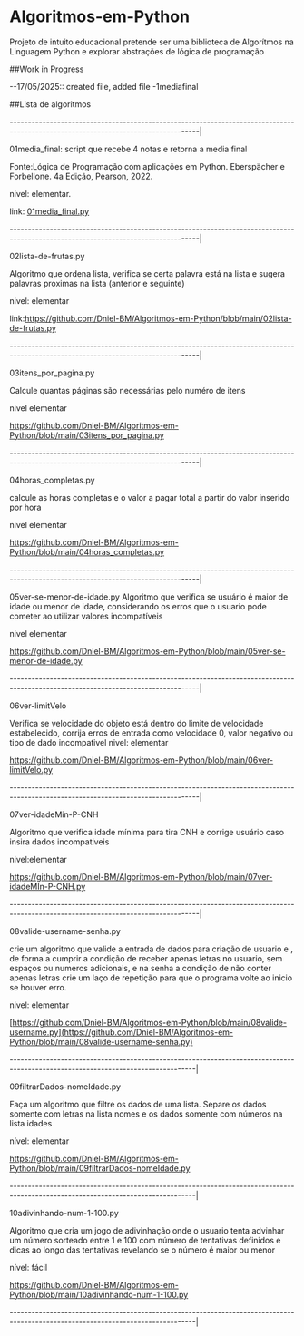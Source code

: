 # Algoritmos-em-Python
Projeto de intuito educacional pretende ser uma biblioteca de Algorítmos na Linguagem Python e explorar abstrações de lógica de programação

##Work in Progress

--17/05/2025:: created file, added file -1mediafinal

##Lista de algoritmos

----------------------------------------------------------------------------------------------------------------------------------|


01media_final: script que recebe 4 notas e retorna a media final

Fonte:Lógica de Programação com aplicações em Python. Eberspächer e Forbellone. 4a Edição, Pearson, 2022.

nivel: elementar.

link: [01media_final.py](https://github.com/Dniel-BM/Algoritmos-em-Python/blob/main/01media_final.py)

----------------------------------------------------------------------------------------------------------------------------------|


02lista-de-frutas.py

Algoritmo que ordena lista, verifica se certa palavra está na lista e sugera palavras proximas na lista (anterior e seguinte)

nivel: elementar

link:https://github.com/Dniel-BM/Algoritmos-em-Python/blob/main/02lista-de-frutas.py

----------------------------------------------------------------------------------------------------------------------------------|


03itens_por_pagina.py

Calcule quantas páginas são necessárias pelo numéro de itens

nivel elementar

https://github.com/Dniel-BM/Algoritmos-em-Python/blob/main/03itens_por_pagina.py

----------------------------------------------------------------------------------------------------------------------------------|


04horas_completas.py

calcule as horas completas e o valor a pagar total a partir do valor inserido por hora

nivel elementar

https://github.com/Dniel-BM/Algoritmos-em-Python/blob/main/04horas_completas.py

----------------------------------------------------------------------------------------------------------------------------------|


05ver-se-menor-de-idade.py
Algoritmo que verifica se usuário é maior de idade ou menor de idade, considerando os
erros que o usuario pode cometer ao utilizar valores incompatíveis

nivel elementar

https://github.com/Dniel-BM/Algoritmos-em-Python/blob/main/05ver-se-menor-de-idade.py

----------------------------------------------------------------------------------------------------------------------------------|


06ver-limitVelo

Verifica se velocidade do objeto está dentro do limite de velocidade estabelecido,
corrija erros de entrada como velocidade 0, valor negativo ou tipo de dado incompativel
nivel: elementar

https://github.com/Dniel-BM/Algoritmos-em-Python/blob/main/06ver-limitVelo.py

----------------------------------------------------------------------------------------------------------------------------------|


07ver-idadeMin-P-CNH

Algoritmo que verifica idade mínima para tira CNH e corrige usuário caso insira dados
incompativeis

nivel:elementar

https://github.com/Dniel-BM/Algoritmos-em-Python/blob/main/07ver-idadeMIn-P-CNH.py

----------------------------------------------------------------------------------------------------------------------------------|


08valide-username-senha.py

crie um algoritmo que valide a entrada de dados para criação de usuario e ,
de forma a cumprir a condição de receber apenas letras no usuario,
sem espaços ou numeros adicionais, e na senha a condição de não conter apenas letras
crie um laço de repetição para que o programa volte ao inicio se houver erro.


nivel: elementar

[https://github.com/Dniel-BM/Algoritmos-em-Python/blob/main/08valide-username.py](https://github.com/Dniel-BM/Algoritmos-em-Python/blob/main/08valide-username-senha.py)

---------------------------------------------------------------------------------------------------------------------------------|


09filtrarDados-nomeIdade.py

Faça um algoritmo que filtre os dados de uma lista. Separe os dados somente com letras na lista nomes e os dados somente com números na lista idades

nível: elementar

https://github.com/Dniel-BM/Algoritmos-em-Python/blob/main/09filtrarDados-nomeIdade.py

---------------------------------------------------------------------------------------------------------------------------------|


10adivinhando-num-1-100.py

Algoritmo que cria um jogo de adivinhação onde o usuario tenta advinhar um número sorteado entre 1 e 100 com número de tentativas definidos
e dicas ao longo das tentativas revelando se o número é maior ou menor

nível: fácil

https://github.com/Dniel-BM/Algoritmos-em-Python/blob/main/10adivinhando-num-1-100.py

---------------------------------------------------------------------------------------------------------------------------------|

